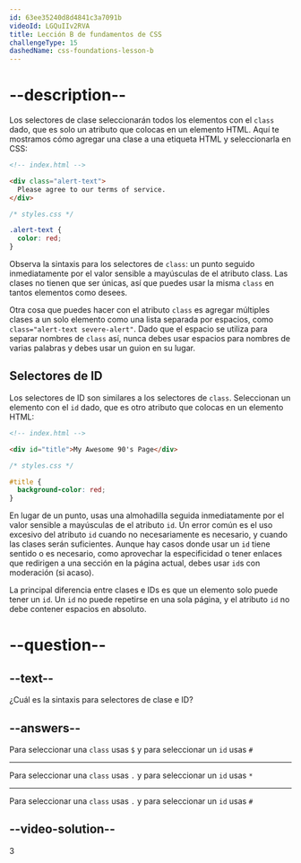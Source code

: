 ```yaml
---
id: 63ee35240d8d4841c3a7091b
videoId: LGQuIIv2RVA
title: Lección B de fundamentos de CSS
challengeType: 15
dashedName: css-foundations-lesson-b
---
```


# --description--

Los selectores de clase seleccionarán todos los elementos con el `class` dado, que es solo un atributo que colocas en un elemento HTML. Aquí te mostramos cómo agregar una clase a una etiqueta HTML y seleccionarla en CSS:

```html
<!-- index.html -->

<div class="alert-text">
  Please agree to our terms of service.
</div>
```

```css
/* styles.css */

.alert-text {
  color: red;
}
```

Observa la sintaxis para los selectores de `class`: un punto seguido inmediatamente por el valor sensible a mayúsculas de el atributo class. Las clases no tienen que ser únicas, así que puedes usar la misma `class` en tantos elementos como desees.

Otra cosa que puedes hacer con el atributo `class` es agregar múltiples clases a un solo elemento como una lista separada por espacios, como `class="alert-text severe-alert"`. Dado que el espacio se utiliza para separar nombres de `class` así, nunca debes usar espacios para nombres de varias palabras y debes usar un guion en su lugar.

## Selectores de ID
Los selectores de ID son similares a los selectores de `class`. Seleccionan un elemento con el `id` dado, que es otro atributo que colocas en un elemento HTML:

```html
<!-- index.html -->

<div id="title">My Awesome 90's Page</div>
```

```css
/* styles.css */

#title {
  background-color: red;
}
```

En lugar de un punto, usas una almohadilla seguida inmediatamente por el valor sensible a mayúsculas de el atributo `id`. Un error común es el uso excesivo del atributo `id` cuando no necesariamente es necesario, y cuando las clases serán suficientes. Aunque hay casos donde usar un `id` tiene sentido o es necesario, como aprovechar la especificidad o tener enlaces que redirigen a una sección en la página actual, debes usar `id`s con moderación (si acaso).

La principal diferencia entre clases e IDs es que un elemento solo puede tener un `id`. Un `id` no puede repetirse en una sola página, y el atributo `id` no debe contener espacios en absoluto.

# --question--

## --text--

¿Cuál es la sintaxis para selectores de clase e ID?

## --answers--

Para seleccionar una `class` usas `$` y para seleccionar un `id` usas `#`

---

Para seleccionar una `class` usas `.` y para seleccionar un `id` usas `*`

---

Para seleccionar una `class` usas `.` y para seleccionar un `id` usas `#`


## --video-solution--

3
